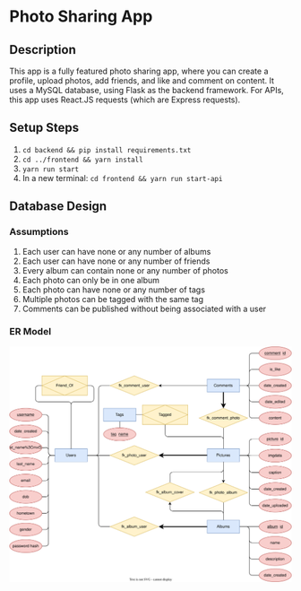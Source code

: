# Photo Sharing App

## Description

This app is a fully featured photo sharing app, where you can create a profile, upload photos, add friends, and like and comment on content. It uses a MySQL database, using Flask as the backend framework. For APIs, this app uses React.JS requests (which are Express requests).

## Setup Steps

1. `cd backend && pip install requirements.txt`
2. `cd ../frontend && yarn install`
3. `yarn run start`
4. In a new terminal: `cd frontend && yarn run start-api`

## Database Design

### Assumptions

1. Each user can have none or any number of albums
2. Each user can have none or any number of friends
3. Every album can contain none or any number of photos
4. Each photo can only be in one album
5. Each photo can have none or any number of tags
6. Multiple photos can be tagged with the same tag
7. Comments can be published without being associated with a user

### ER Model

![ER Model](resources/ER.svg)
